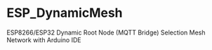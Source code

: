 # ESP_DynamicMesh
ESP8266/ESP32 Dynamic Root Node (MQTT Bridge) Selection Mesh Network with Arduino IDE
